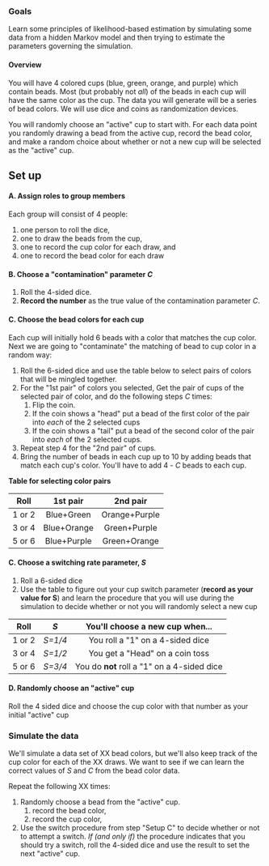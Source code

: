 ### Goals
Learn some principles of likelihood-based estimation by simulating some data from a hidden 
Markov model and then trying to estimate the parameters governing the simulation.

#### Overview
You will have 4 colored cups (blue, green, orange, and purple) which contain beads.
Most (but probably not *all*) of the beads in each cup will have the same color as the cup.
The data you will generate will be a series of bead colors.
We will use dice and coins as randomization devices.

You will randomly choose an "active" cup to start with.
For each data point you randomly drawing a bead from the active cup, record the bead color, and
    make a random choice about whether or not a new cup will be selected as the "active" cup.




## Set up
#### A. Assign roles to group members
Each group will consist of 4 people:
  1. one person to roll the dice,
  2. one to draw the beads from the cup,
  3. one to record the cup color for each draw, and 
  4. one to record the bead color for each draw
  
#### B. Choose a "contamination" parameter *C*
  1. Roll the 4-sided dice. 
  2. **Record the number** as the true value of the contamination parameter *C*.
  
#### C. Choose the bead colors for each cup
Each cup will initially hold 6 beads with a color that matches the cup color.
Next we are going to "contaminate" the matching of bead to cup color in a random way:
  1. Roll the 6-sided dice and use the table below to select pairs of colors that
    will be mingled together.
  2. For the "1st pair" of colors you selected, Get the pair of cups of the selected
   pair of color, and do the following steps *C* times:
       1. Flip the coin. 
       1. If the coin shows a "head" put a bead of the first color of the pair into
        *each* of the 2 selected cups
       1. If the coin shows a "tail" put a bead of the second color of the pair into
        *each* of the 2 selected cups.
  3. Repeat step 4 for the "2nd pair" of cups.
  4. Bring the number of beads in each cup up to 10 by adding beads that match each
    cup's color. You'll have to add 4 - *C* beads to each cup.

**Table for selecting color pairs**

| Roll    | 1st pair     | 2nd pair      |
|:-------:|:------------:|:-------------:|
| 1 or 2  | Blue+Green   | Orange+Purple |
| 3 or 4  | Blue+Orange  | Green+Purple  |
| 5 or 6  | Blue+Purple  | Green+Orange  |

#### C. Choose a switching rate parameter, *S*
  1. Roll a 6-sided dice
  2. Use the table to figure out your cup switch parameter (**record as your value
  for S**) and  learn the procedure that
    you will use during the simulation to decide whether or not you will randomly
    select a new cup

| Roll    | *S*     | You'll choose a new cup when...|
|:-------:|:------------:|:-------------:|
| 1 or 2  | *S=1/4*   | You roll a "1" on a 4-sided dice |
| 3 or 4  | *S=1/2*  | You get a "Head" on a coin toss  |
| 5 or 6  | *S=3/4*  | You do **not** roll a "1" on a 4-sided dice  |

#### D. Randomly choose an "active" cup
Roll the 4 sided dice and choose the cup color with that number as your
initial "active" cup

### Simulate the data
We'll simulate a data set of XX bead colors, but we'll also keep track 
    of the cup color for each of the XX draws.
We want to see if we can learn the correct values of *S* and *C* from 
    the bead color data.

Repeat the following XX times:

  1. Randomly choose a bead from the "active" cup.
       1. record the bead color,
       2. record the cup color,
  2. Use the switch procedure from step "Setup C" to decide whether or not to
     attempt a switch. *If (and only if)* the procedure indicates that you should
     try a switch, roll the 4-sided dice and use the result to set the next "active"
     cup. 

